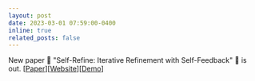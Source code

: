 ```yaml
---
layout: post
date: 2023-03-01 07:59:00-0400
inline: true
related_posts: false
---
```


New paper :mega: "Self-Refine: Iterative Refinement with Self-Feedback" :speech_balloon: is out.  [[Paper](https://arxiv.org/abs/2303.17651)][[Website](https://selfrefine.info/)][[Demo](https://self-refine-webgen.herokuapp.com/)]
